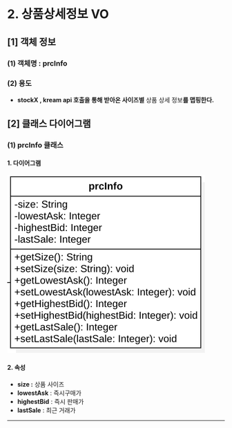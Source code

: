 # 2. 상품상세정보 VO

## \[1] 객체 정보

### (1) 객체명 : prcInfo

### (2) 용도

* **stockX , kream api 호출을 통해 받아온 사이즈별** 상품 상세 정보**를 맵핑한다.**

## \[2] 클래스 다이어그램

### (1) prcInfo 클래스

#### 1. 다이어그램&#x20;

![](<../../../../.gitbook/assets/image (3) (1).png>)

#### 2. 속성

* **size :** 상품 사이즈
* **lowestAsk** : 즉시구매가
* **highestBid** : 즉시 판매가
* **lastSale** : 최근 거래가

****
